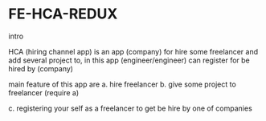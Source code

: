 # FE-HCA-REDUX




intro



HCA (hiring channel app) is an app (company) for hire some freelancer and add several project to, in this app (engineer/engineer) can register for be hired by (company)

main feature of this app are
a. hire freelancer
b. give some project to freelancer (require a)

c. registering your self as a freelancer to get be hire by one of companies




